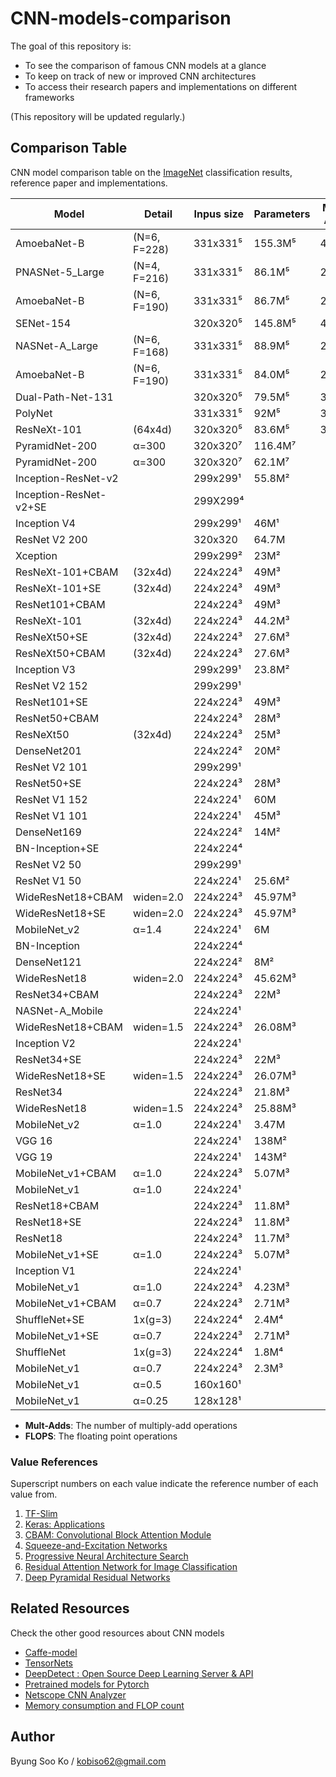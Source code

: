 # CNN-models-comparison
The goal of this repository is:
- To see the comparison of famous CNN models at a glance
- To keep on track of new or improved CNN architectures
- To access their research papers and implementations on different frameworks

(This repository will be updated regularly.)

## Comparison Table
CNN model comparison table on the [ImageNet](http://www.image-net.org/) classification results, reference paper and implementations.

Model | Detail | Inpus size | Parameters | Mult-Adds | FLOPS | Depth | Top-1 Acc | Top-5 Acc | Model Reference | TensorFlow | Keras | Pytorch | Caffe | Else
-- | -- | -- | -- | -- | -- | -- | -- | -- | -- | -- | -- | -- | -- | --
AmoebaNet-B | (N=6, F=228) | 331x331⁵ | 155.3M⁵ | 41.1B⁵ |   |   | 83.10⁵ | 96.30⁵ | [Link](https://arxiv.org/abs/1802.01548) | - | - | - | - | -
PNASNet-5_Large | (N=4, F=216) | 331x331⁵ | 86.1M⁵ | 25.0B⁵ |   |   | 82.90⁵ | 96.20⁵ | [Link](https://arxiv.org/abs/1712.00559) | [Link](https://github.com/tensorflow/models/tree/master/research/slim) | - | - | - | -
AmoebaNet-B | (N=6, F=190) | 331x331⁵ | 86.7M⁵ | 23.1B⁵ |   |   | 82.80⁵ | 96.10⁵ | [Link](https://arxiv.org/abs/1802.01548) | - | - | - | - | -
SENet-154 |   | 320x320⁵ | 145.8M⁵ | 42.3B⁵ |   |   | 82.70⁵ | 96.20⁵ | [Link](https://arxiv.org/pdf/1709.01507.pdf) | [Link](https://github.com/kobiso/SENet-tensorflow-slim) | [Link](https://github.com/titu1994/keras-squeeze-excite-network) | [Link](https://github.com/pytorch/vision/tree/master/torchvision) | [Link](https://github.com/hujie-frank/SENet) | -
NASNet-A_Large | (N=6, F=168) | 331x331⁵ | 88.9M⁵ | 23.8B⁵ |   |   | 82.70⁵ | 96.20⁵ | [Link](https://arxiv.org/abs/1707.07012) | [Link](https://github.com/tensorflow/models/tree/master/research/slim) | [Link](https://keras.io/applications/) | [Link](https://github.com/wandering007/nasnet-pytorch) | - | -
AmoebaNet-B | (N=6, F=190) | 331x331⁵ | 84.0M⁵ | 22.3B⁵ |   |   | 82.30⁵ | 96.10⁵ | [Link](https://arxiv.org/abs/1802.01548) | - | - | - | - | -
Dual-Path-Net-131 |   | 320x320⁵ | 79.5M⁵ | 32.0B⁵ |   |   | 81.50⁵ | 95.80⁵ | [Link](https://arxiv.org/abs/1707.01629) | - | [Link](https://github.com/titu1994/Keras-DualPathNetworks) | [Link](https://github.com/Queequeg92/DualPathNet) | [Link](https://github.com/cypw/DPNs) | [Link](https://github.com/cypw/DPNs)
PolyNet |   | 331x331⁵ | 92M⁵ | 34.7B⁵ |   |   | 81.30⁵ | 95.80⁵ | [Link](https://arxiv.org/abs/1611.05725) | - | - | [Link](https://github.com/Cadene/pretrained-models.pytorch/blob/master/pretrainedmodels/models/polynet.py) | [Link](https://github.com/CUHK-MMLAB/polynet) | -
ResNeXt-101 | (64x4d) | 320x320⁵ | 83.6M⁵ | 31.5B⁵ |   |   | 80.90⁵ | 95.60⁵ | [Link](https://arxiv.org/abs/1611.05431) | [Link](https://github.com/taki0112/ResNeXt-Tensorflow) | [Link](https://github.com/titu1994/Keras-ResNeXt) | [Link](https://github.com/prlz77/ResNeXt.pytorch) | [Link](https://github.com/cypw/ResNeXt-1) | [Link](https://github.com/facebookresearch/ResNeXt)
PyramidNet-200 | α=300 | 320x320⁷ | 116.4M⁷ |   |   |   | 80.80⁷ | 95.30⁷ | [Link](https://arxiv.org/abs/1610.02915.pdf) | [Link](https://github.com/yselivonchyk/Tensorflow_DeepPyramidalResidualNet) | - | [Link](https://github.com/dyhan0920/PyramidNet-PyTorch) | [Link](https://github.com/jhkim89/PyramidNet-caffe) | [Link](https://github.com/jhkim89/PyramidNet)
PyramidNet-200 | α=300 | 320x320⁷ | 62.1M⁷ |   |   |   | 80.50⁷ | 95.20⁷ | [Link](https://arxiv.org/abs/1610.02915.pdf) | [Link](https://github.com/yselivonchyk/Tensorflow_DeepPyramidalResidualNet) | - | [Link](https://github.com/dyhan0920/PyramidNet-PyTorch) | [Link](https://github.com/jhkim89/PyramidNet-caffe) | [Link](https://github.com/jhkim89/PyramidNet)
Inception-ResNet-v2 |   | 299x299¹ | 55.8M² |   | 11.75G⁴ | 572² | 80.40¹ | 95.30¹ | [Link](http://arxiv.org/abs/1602.07261) | [Link](https://github.com/tensorflow/models/tree/master/research/slim) | [Link](https://keras.io/applications/) | - | [Link](https://github.com/twtygqyy/Inception-resnet-v2) | -
Inception-ResNet-v2+SE |   | 299X299⁴ |   |   | 11.76G⁴ |   | 80.20⁴ | 95.21⁴ | [Link](https://arxiv.org/pdf/1709.01507.pdf) | [Link](https://github.com/kobiso/SENet-tensorflow-slim) | - | [Link](https://github.com/moskomule/senet.pytorch) | [Link](https://github.com/hujie-frank/SENet) | -
Inception V4 |   | 299x299¹ | 46M¹ |   |   |   | 80.20¹ | 95.20¹ | [Link](http://arxiv.org/abs/1602.07261) | [Link](https://github.com/tensorflow/models/tree/master/research/slim) | [Link](https://github.com/kentsommer/keras-inceptionV4) | [Link](https://github.com/pytorch/vision/tree/master/torchvision) | - | -
ResNet V2 200 |   | 320x320 | 64.7M |   | 15G |   | 79.90¹ | 95.20¹ | [Link](https://arxiv.org/abs/1603.05027) | [Link](https://github.com/tensorflow/models/tree/master/research/slim) | [Link](https://github.com/raghakot/keras-resnet) | - | [Link](https://github.com/soeaver/caffe-model/tree/master/cls/resnet-v2) | -
Xception |   | 299x299² | 23M² |   |   | 126² | 79.00² | 94.50² | [Link](https://arxiv.org/abs/1610.02357) | [Link](https://github.com/kwotsin/TensorFlow-Xception) | [Link](https://keras.io/applications/) | [Link](https://github.com/tstandley/Xception-PyTorch) | [Link](https://github.com/yihui-he/Xception-caffe) | -
ResNeXt-101+CBAM | (32x4d) | 224x224³ | 49M³ |   | 7.519G³ |   | 78.93³ | 94.41³ | [Link](https://arxiv.org/pdf/1807.06521.pdf) | [Link](https://github.com/kobiso/CBAM-tensorflow) | [Link](https://github.com/kobiso/CBAM-keras) | - | - | -
ResNeXt-101+SE | (32x4d) | 224x224³ | 49M³ |   | 7.512G³ |   | 78.83³ | 94.34³ | [Link](https://arxiv.org/pdf/1709.01507.pdf) | [Link](https://github.com/taki0112/SENet-Tensorflow) | - | - | [Link](https://github.com/hujie-frank/SENet) | -
ResNet101+CBAM |   | 224x224³ | 49M³ |   | 7.581G³ |   | 78.49³ | 94.31³ | [Link](https://arxiv.org/pdf/1807.06521.pdf) | [Link](https://github.com/kobiso/CBAM-tensorflow-slim) | [Link](https://github.com/kobiso/CBAM-keras) | - | - | -
ResNeXt-101 | (32x4d) | 224x224³ | 44.2M³ |   | 7.508G³ |   | 78.46³ | 94.25³ | [Link](https://arxiv.org/abs/1611.05431) | [Link](https://github.com/taki0112/ResNeXt-Tensorflow) | [Link](https://github.com/titu1994/Keras-ResNeXt) | [Link](https://github.com/prlz77/ResNeXt.pytorch) | [Link](https://github.com/cypw/ResNeXt-1) | [Link](https://github.com/facebookresearch/ResNeXt)
ResNeXt50+SE | (32x4d) | 224x224³ | 27.6M³ |   | 3.771G³ |   | 78.09³ | 93.96³ | [Link](https://arxiv.org/pdf/1709.01507.pdf) | [Link](https://github.com/taki0112/SENet-Tensorflow) | - | - | [Link](https://github.com/hujie-frank/SENet) | -
ResNeXt50+CBAM | (32x4d) | 224x224³ | 27.6M³ |   | 3.774G³ |   | 78.08³ | 94.09³ | [Link](https://arxiv.org/pdf/1807.06521.pdf) | [Link](https://github.com/kobiso/CBAM-tensorflow) | [Link](https://github.com/kobiso/CBAM-keras) | - | - | -
Inception V3 |   | 299x299¹ | 23.8M² |   |   | 159² | 78.00¹ | 93.90¹ | [Link](http://arxiv.org/abs/1512.00567) | [Link](https://github.com/tensorflow/models/tree/master/research/slim) | [Link](https://keras.io/applications/) | [Link](https://github.com/pytorch/vision/tree/master/torchvision) | [Link](https://github.com/smichalowski/google_inception_v3_for_caffe) | -
ResNet V2 152 |   | 299x299¹ |   |   |   |   | 77.80¹ | 94.10¹ | [Link](https://arxiv.org/abs/1603.05027) | [Link](https://github.com/tensorflow/models/tree/master/research/slim) | [Link](https://github.com/raghakot/keras-resnet) | - | [Link](https://github.com/soeaver/caffe-model/tree/master/cls/resnet-v2) | -
ResNet101+SE |   | 224x224³ | 49M³ |   | 7.575G³ |   | 77.65³ | 93.81³ | [Link](https://arxiv.org/pdf/1709.01507.pdf) | [Link](https://github.com/kobiso/SENet-tensorflow-slim) | - | [Link](https://github.com/moskomule/senet.pytorch) | [Link](https://github.com/hujie-frank/SENet) | -
ResNet50+CBAM |   | 224x224³ | 28M³ |   | 3.864G³ |   | 77.34³ | 93.69³ | [Link](https://arxiv.org/pdf/1807.06521.pdf) | [Link](https://github.com/kobiso/CBAM-tensorflow-slim) | [Link](https://github.com/kobiso/CBAM-keras) | - | - | -
ResNeXt50 | (32x4d) | 224x224³ | 25M³ |   | 3.768G³ |   | 77.15³ | 94.25³ | [Link](https://arxiv.org/abs/1611.05431) | [Link](https://github.com/taki0112/ResNeXt-Tensorflow) | [Link](https://github.com/titu1994/Keras-ResNeXt) | [Link](https://github.com/prlz77/ResNeXt.pytorch) | [Link](https://github.com/cypw/ResNeXt-1) | [Link](https://github.com/facebookresearch/ResNeXt)
DenseNet201 |   | 224x224² | 20M² |   |   | 201² | 77.00² | 93.30² | [Link](https://arxiv.org/abs/1608.06993) | [Link](https://github.com/YixuanLi/densenet-tensorflow) | [Link](https://keras.io/applications/) | [Link](https://github.com/pytorch/vision/tree/master/torchvision) | [Link](https://github.com/shicai/DenseNet-Caffe) | -
ResNet V2 101 |   | 299x299¹ |   |   |   |   | 77.00¹ | 93.70¹ | [Link](https://arxiv.org/abs/1603.05027) | [Link](https://github.com/tensorflow/models/tree/master/research/slim) | [Link](https://github.com/raghakot/keras-resnet) | - | [Link](https://github.com/soeaver/caffe-model/tree/master/cls/resnet-v2) | -
ResNet50+SE |   | 224x224³ | 28M³ |   | 3.86G³ |   | 76.86³ | 93.30³ | [Link](https://arxiv.org/pdf/1709.01507.pdf) | [Link](https://github.com/kobiso/SENet-tensorflow-slim) | - | [Link](https://github.com/moskomule/senet.pytorch) | [Link](https://github.com/hujie-frank/SENet) | -
ResNet V1 152 |   | 224x224¹ | 60M |   | 11.3G⁴ | 517 | 76.80¹ | 93.20¹ | [Link](https://arxiv.org/abs/1512.03385) | [Link](https://github.com/tensorflow/models/tree/master/research/slim) | [Link](https://github.com/statech/resnet) | [Link](https://github.com/pytorch/vision/tree/master/torchvision) | [Link](https://github.com/KaimingHe/deep-residual-networks) | [Link](https://github.com/facebook/fb.resnet.torch)
ResNet V1 101 |   | 224x224¹ | 45M³ |   | 7.57G³ |   | 76.40¹ | 92.90¹ | [Link](https://arxiv.org/abs/1512.03385) | [Link](https://github.com/tensorflow/models/tree/master/research/slim) | [Link](https://github.com/statech/resnet) | [Link](https://github.com/pytorch/vision/tree/master/torchvision) | [Link](https://github.com/KaimingHe/deep-residual-networks) | [Link](https://github.com/facebook/fb.resnet.torch)
DenseNet169 |   | 224x224² | 14M² |   |   | 169² | 75.90² | 92.80² | [Link](https://arxiv.org/abs/1608.06993) | [Link](https://github.com/YixuanLi/densenet-tensorflow) | [Link](https://keras.io/applications/) | [Link](https://github.com/pytorch/vision/tree/master/torchvision) | [Link](https://github.com/shicai/DenseNet-Caffe) | -
BN-Inception+SE |   | 224x224⁴ |   |   | 2.04G⁴ |   | 75.77⁴ | 92.86⁴ | [Link](https://arxiv.org/pdf/1709.01507.pdf) | [Link](https://github.com/kobiso/SENet-tensorflow-slim) | - | - | [Link](https://github.com/hujie-frank/SENet) | -
ResNet V2 50 |   | 299x299¹ |   |   |   |   | 75.60¹ | 92.80¹ | [Link](https://arxiv.org/abs/1603.05027) | [Link](https://github.com/tensorflow/models/tree/master/research/slim) | [Link](https://github.com/raghakot/keras-resnet) | - | [Link](https://github.com/soeaver/caffe-model/tree/master/cls/resnet-v2) | -
ResNet V1 50 |   | 224x224¹ | 25.6M² |   | 3.858G³ | 168² | 75.20¹ | 92.20¹ | [Link](https://arxiv.org/abs/1512.03385) | [Link](https://github.com/tensorflow/models/tree/master/research/slim) | [Link](https://keras.io/applications/) | [Link](https://github.com/pytorch/vision/tree/master/torchvision) | [Link](https://github.com/KaimingHe/deep-residual-networks) | [Link](https://github.com/facebook/fb.resnet.torch)
WideResNet18+CBAM | widen=2.0 | 224x224³ | 45.97M³ |   | 6.697G³ |   | 75.16³ | 92.37³ | [Link](https://arxiv.org/pdf/1807.06521.pdf) | - | - | - | - | -
WideResNet18+SE | widen=2.0 | 224x224³ | 45.97M³ |   | 6.696G³ |   | 75.07³ | 92.35³ | [Link](https://arxiv.org/pdf/1709.01507.pdf) | - | - | - | [Link](https://github.com/hujie-frank/SENet) | -
MobileNet_v2 | α=1.4 | 224x224¹ | 6M |   |   |   | 74.90¹ | 92.50¹ | [Link](https://arxiv.org/abs/1801.04381) | [Link](https://github.com/tensorflow/models/tree/master/research/slim) | [Link](https://keras.io/applications/) | [Link](https://github.com/tonylins/pytorch-mobilenet-v2) | [Link](https://github.com/shicai/MobileNet-Caffe) | -
BN-Inception |   | 224x224⁴ |   |   | 2.03G⁴ |   | 74.62⁴ | 92.21⁴ | [Link](https://arxiv.org/pdf/1502.03167) | - | - | - | [Link](https://github.com/pertusa/InceptionBN-21K-for-Caffe) | -
DenseNet121 |   | 224x224² | 8M² |   |   | 121² | 74.50² | 91.80² | [Link](https://arxiv.org/abs/1608.06993) | [Link](https://github.com/YixuanLi/densenet-tensorflow) | [Link](https://keras.io/applications/) | [Link](https://github.com/pytorch/vision/tree/master/torchvision) | [Link](https://github.com/shicai/DenseNet-Caffe) | -
WideResNet18 | widen=2.0 | 224x224³ | 45.62M³ |   | 6.696G³ |   | 74.37³ | 91.80³ | [Link](https://arxiv.org/abs/1605.07146) | [Link](https://github.com/dalgu90/wrn-tensorflow) | [Link](https://github.com/titu1994/Wide-Residual-Networks) | [Link](https://github.com/xternalz/WideResNet-pytorch) | [Link](https://github.com/razorx89/caffe-wrn-generator) | -
ResNet34+CBAM |   | 224x224³ | 22M³ |   | 3.665G³ |   | 74.01³ | 91.76³ | [Link](https://arxiv.org/pdf/1807.06521.pdf) | [Link](https://github.com/kobiso/CBAM-tensorflow-slim) | [Link](https://github.com/kobiso/CBAM-keras) | - | - | -
NASNet-A_Mobile |   | 224x224¹ |   |   |   |   | 74.00¹ | 91.60¹ | [Link](https://arxiv.org/abs/1707.07012) | [Link](https://github.com/tensorflow/models/tree/master/research/slim) | [Link](https://keras.io/applications/) | [Link](https://github.com/wandering007/nasnet-pytorch) | - | -
WideResNet18+CBAM | widen=1.5 | 224x224³ | 26.08M³ |   | 3.868G³ |   | 73.90³ | 91.57³ | [Link](https://arxiv.org/pdf/1807.06521.pdf) | - | - | - | - | -
Inception V2 |   | 224x224¹ |   |   |   |   | 73.90¹ | 91.80¹ | [Link](http://arxiv.org/abs/1502.03167) | [Link](https://github.com/tensorflow/models/tree/master/research/slim) | - | [Link](https://github.com/pytorch/vision/tree/master/torchvision) | - | -
ResNet34+SE |   | 224x224³ | 22M³ |   | 3.664G³ |   | 73.87³ | 91.65³ | [Link](https://arxiv.org/pdf/1709.01507.pdf) | [Link](https://github.com/kobiso/SENet-tensorflow-slim) | - | [Link](https://github.com/moskomule/senet.pytorch) | [Link](https://github.com/hujie-frank/SENet) | -
WideResNet18+SE | widen=1.5 | 224x224³ | 26.07M³ |   | 3.867G³ |   | 73.79³ | 91.53³ | [Link](https://arxiv.org/pdf/1709.01507.pdf) | - | - | - | [Link](https://github.com/hujie-frank/SENet) | -
ResNet34 |   | 224x224³ | 21.8M³ |   | 3.664G³ |   | 73.31³ | 91.40³ | [Link](https://arxiv.org/abs/1512.03385) | [Link](https://github.com/tensorflow/models/tree/master/research/slim) | - | [Link](https://github.com/pytorch/vision/tree/master/torchvision) | [Link](https://github.com/KaimingHe/deep-residual-networks) | [Link](https://github.com/facebook/fb.resnet.torch)
WideResNet18 | widen=1.5 | 224x224³ | 25.88M³ |   | 3.866G³ |   | 73.15³ | 91.12³ | [Link](https://arxiv.org/abs/1605.07146) | [Link](https://github.com/dalgu90/wrn-tensorflow) | [Link](https://github.com/titu1994/Wide-Residual-Networks) | [Link](https://github.com/xternalz/WideResNet-pytorch) | [Link](https://github.com/razorx89/caffe-wrn-generator) | -
MobileNet_v2 | α=1.0 | 224x224¹ | 3.47M |   |   |   | 71.90¹ | 91.00¹ | [Link](https://arxiv.org/abs/1801.04381) | [Link](https://github.com/tensorflow/models/tree/master/research/slim) | [Link](https://keras.io/applications/) | [Link](https://github.com/tonylins/pytorch-mobilenet-v2) | [Link](https://github.com/shicai/MobileNet-Caffe) | -
VGG 16 |   | 224x224¹ | 138M² |   | 15.47⁴ | 23² | 71.50¹ | 89.80¹ | [Link](http://arxiv.org/abs/1409.1556.pdf) | [Link](https://github.com/tensorflow/models/tree/master/research/slim) | [Link](https://keras.io/applications/) | [Link](https://github.com/pytorch/vision/tree/master/torchvision) | [Link](https://github.com/davidgengenbach/vgg-caffe) | -
VGG 19 |   | 224x224¹ | 143M² |   |   | 26² | 71.10¹ | 89.80¹ | [Link](http://arxiv.org/abs/1409.1556.pdf) | [Link](https://github.com/tensorflow/models/tree/master/research/slim) | [Link](https://keras.io/applications/) | [Link](https://github.com/pytorch/vision/tree/master/torchvision) | [Link](https://github.com/davidgengenbach/vgg-caffe) | -
MobileNet_v1+CBAM | α=1.0 | 224x224³ | 5.07M³ |   | 0.576G³ |   | 70.99³ | 90.01³ | [Link](https://arxiv.org/pdf/1807.06521.pdf) | - | [Link](https://github.com/kobiso/CBAM-keras) | - | - | -
MobileNet_v1 | α=1.0 | 224x224¹ |   |   |   |   | 70.90¹ | 89.90¹ | [Link](https://arxiv.org/pdf/1704.04861.pdf) | [Link](https://github.com/tensorflow/models/tree/master/research/slim) | [Link](https://keras.io/applications/) | [Link](https://github.com/marvis/pytorch-mobilenet) | [Link](https://github.com/shicai/MobileNet-Caffe) | -
ResNet18+CBAM |   | 224x224³ | 11.8M³ |   | 1.815G³ |   | 70.73³ | 89.91³ | [Link](https://arxiv.org/pdf/1807.06521.pdf) | [Link](https://github.com/kobiso/CBAM-tensorflow-slim) | [Link](https://github.com/kobiso/CBAM-keras) | - | - | -
ResNet18+SE |   | 224x224³ | 11.8M³ |   | 1.814G³ |   | 70.59³ | 89.78³ | [Link](https://arxiv.org/pdf/1709.01507.pdf) | [Link](https://github.com/kobiso/SENet-tensorflow-slim) | - | [Link](https://github.com/moskomule/senet.pytorch) | [Link](https://github.com/hujie-frank/SENet) | -
ResNet18 |   | 224x224³ | 11.7M³ |   | 1.814G³ |   | 70.40³ | 89.45³ | [Link](https://arxiv.org/abs/1512.03385) | [Link](https://github.com/tensorflow/models/tree/master/research/slim) | - | [Link](https://github.com/pytorch/vision/tree/master/torchvision) | [Link](https://github.com/KaimingHe/deep-residual-networks) | [Link](https://github.com/facebook/fb.resnet.torch)
MobileNet_v1+SE | α=1.0 | 224x224³ | 5.07M³ |   | 0.570G³ |   | 70.03³ | 89.37³ | [Link](https://arxiv.org/pdf/1709.01507.pdf) | - | - | - | [Link](https://github.com/hujie-frank/SENet) | -
Inception V1 |   | 224x224¹ |   |   |   |   | 69.80¹ | 89.60¹ | [Link](http://arxiv.org/abs/1409.4842v1) | [Link](https://github.com/tensorflow/models/tree/master/research/slim) | [Link](https://gist.github.com/joelouismarino/a2ede9ab3928f999575423b9887abd14) | [Link](https://github.com/pytorch/vision/tree/master/torchvision) | - | -
MobileNet_v1 | α=1.0 | 224x224³ | 4.23M³ |   | 0.569G³ |   | 68.61³ | 88.49³ | [Link](https://arxiv.org/pdf/1704.04861.pdf) | [Link](https://github.com/tensorflow/models/tree/master/research/slim) | [Link](https://keras.io/applications/) | [Link](https://github.com/marvis/pytorch-mobilenet) | [Link](https://github.com/shicai/MobileNet-Caffe) | -
MobileNet_v1+CBAM | α=0.7 | 224x224³ | 2.71M³ |   | 0.289G³ |   | 68.49³ | 88.52³ | [Link](https://arxiv.org/pdf/1807.06521.pdf) | - | [Link](https://github.com/kobiso/CBAM-keras) | - | - | -
ShuffleNet+SE | 1x(g=3) | 224x224⁴ | 2.4M⁴ |   | 0.142G⁴ |   | 68.30⁴ | 88.30⁴ | [Link](https://arxiv.org/pdf/1709.01507.pdf) | - | - | - | [Link](https://github.com/hujie-frank/SENet) | -
MobileNet_v1+SE | α=0.7 | 224x224³ | 2.71M³ |   | 0.283G³ |   | 67.50³ | 87.51³ | [Link](https://arxiv.org/pdf/1709.01507.pdf) | - | - | - | [Link](https://github.com/hujie-frank/SENet) | -
ShuffleNet | 1x(g=3) | 224x224⁴ | 1.8M⁴ |   | 0.14G⁴ |   | 66.10⁴ | 86.40⁴ | [Link](https://arxiv.org/pdf/1707.01083) | [Link](https://github.com/MG2033/ShuffleNet) | [Link](https://github.com/scheckmedia/keras-shufflenet) | [Link](https://github.com/jaxony/ShuffleNet) | [Link](https://github.com/farmingyard/ShuffleNet) | -
MobileNet_v1 | α=0.7 | 224x224³ | 2.3M³ |   | 0.283G³ |   | 65.14³ | 86.31³ | [Link](https://arxiv.org/pdf/1704.04861.pdf) | [Link](https://github.com/tensorflow/models/tree/master/research/slim) | [Link](https://keras.io/applications/) | [Link](https://github.com/marvis/pytorch-mobilenet) | [Link](https://github.com/shicai/MobileNet-Caffe) | -
MobileNet_v1 | α=0.5 | 160x160¹ |   |   |   |   | 59.10¹ | 81.90¹ | [Link](https://arxiv.org/pdf/1704.04861.pdf) | [Link](https://github.com/tensorflow/models/tree/master/research/slim) | [Link](https://keras.io/applications/) | [Link](https://github.com/marvis/pytorch-mobilenet) | [Link](https://github.com/shicai/MobileNet-Caffe) | -
MobileNet_v1 | α=0.25 | 128x128¹ |   |   |   |   | 41.50¹ | 66.30¹ | [Link](https://arxiv.org/pdf/1704.04861.pdf) | [Link](https://github.com/tensorflow/models/tree/master/research/slim) | [Link](https://keras.io/applications/) | [Link](https://github.com/marvis/pytorch-mobilenet) | [Link](https://github.com/shicai/MobileNet-Caffe) | -

- **Mult-Adds**: The number of multiply-add operations
- **FLOPS**: The floating point operations

### Value References
Superscript numbers on each value indicate the reference number of each value from.
1. [TF-Slim](https://github.com/tensorflow/models/tree/master/research/slim)
2. [Keras: Applications](https://keras.io/applications/)
3. [CBAM: Convolutional Block Attention Module](https://arxiv.org/abs/1807.06521.pdf)
4. [Squeeze-and-Excitation Networks](https://arxiv.org/abs/1709.01507.pdf)
5. [Progressive Neural Architecture Search](https://arxiv.org/abs/1712.00559.pdf)
6. [Residual Attention Network for Image Classification](https://arxiv.org/abs/1704.06904.pdf)
7. [Deep Pyramidal Residual Networks](https://arxiv.org/abs/1610.02915.pdf)

## Related Resources
Check the other good resources about CNN models
- [Caffe-model](https://github.com/soeaver/caffe-model)
- [TensorNets](https://github.com/taehoonlee/tensornets)
- [DeepDetect : Open Source Deep Learning Server & API](https://github.com/jolibrain/deepdetect#deepdetect--open-source-deep-learning-server--api)
- [Pretrained models for Pytorch](https://github.com/Cadene/pretrained-models.pytorch)
- [Netscope CNN Analyzer](https://dgschwend.github.io/netscope/quickstart.html)
- [Memory consumption and FLOP count](https://github.com/albanie/convnet-burden)

## Author
Byung Soo Ko / kobiso62@gmail.com
